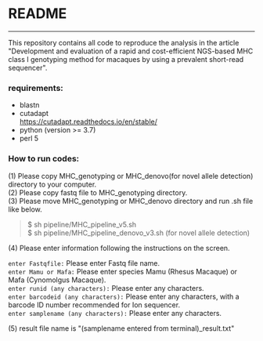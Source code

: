 # README

---

This repository contains all code to reproduce the analysis in the article "Development and evaluation of a rapid and cost-efficient NGS-based MHC class I genotyping method for macaques by using a prevalent short-read sequencer".

### requirements:

- blastn  
- cutadapt  
  https://cutadapt.readthedocs.io/en/stable/  
- python (version >= 3.7)  
- perl 5  

### How to run codes:

(1) Please copy MHC_genotyping or MHC_denovo(for novel allele detection) directory to your computer.  
(2) Please copy fastq file to MHC_genotyping directory.  
(3) Please move MHC_genotyping or MHC_denovo directory and run .sh file like below.  

> $ sh pipeline/MHC_pipeline_v5.sh  
> $ sh pipeline/MHC_pipeline_denovo_v3.sh (for novel allele detection)    

(4) Please enter information following the instructions on the screen.  

`enter Fastqfile:` Please enter Fastq file name.  
`enter Mamu or Mafa:` Please enter species Mamu (Rhesus Macaque) or Mafa (Cynomolgus Macaque).  
`enter runid (any characters):` Please enter any characters.  
`enter barcodeid (any characters):` Please enter any characters, with a barcode ID number recommended for Ion sequencer.  
`enter samplename (any characters):` Please enter any characters.  

(5) result file name is "(samplename entered from terminal)_result.txt"  
